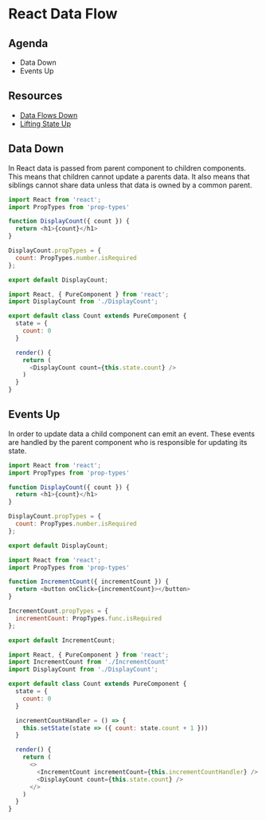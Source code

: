 # React Data Flow

## Agenda

* Data Down
* Events Up

## Resources

* [Data Flows Down](https://reactjs.org/docs/state-and-lifecycle.html#the-data-flows-down)
* [Lifting State Up](https://reactjs.org/docs/lifting-state-up.html)

## Data Down

In React data is passed from parent component to children components.
This means that children cannot update a parents data. It also means
that siblings cannot share data unless that data is owned by a common
parent.

```js
import React from 'react';
import PropTypes from 'prop-types'

function DisplayCount({ count }) {
  return <h1>{count}</h1>
}

DisplayCount.propTypes = {
  count: PropTypes.number.isRequired
};

export default DisplayCount;
```

```js
import React, { PureComponent } from 'react';
import DisplayCount from './DisplayCount';

export default class Count extends PureComponent {
  state = {
    count: 0
  }

  render() {
    return (
      <DisplayCount count={this.state.count} />
    )
  }
}
```

## Events Up

In order to update data a child component can emit an event. These
events are handled by the parent component who is responsible for
updating its state.

```js
import React from 'react';
import PropTypes from 'prop-types'

function DisplayCount({ count }) {
  return <h1>{count}</h1>
}

DisplayCount.propTypes = {
  count: PropTypes.number.isRequired
};

export default DisplayCount;
```

```js
import React from 'react';
import PropTypes from 'prop-types'

function IncrementCount({ incrementCount }) {
  return <button onClick={incrementCount}></button>
}

IncrementCount.propTypes = {
  incrementCount: PropTypes.func.isRequired
};

export default IncrementCount;
```

```js
import React, { PureComponent } from 'react';
import IncrementCount from './IncrementCount'
import DisplayCount from './DisplayCount';

export default class Count extends PureComponent {
  state = {
    count: 0
  }

  incrementCountHandler = () => {
    this.setState(state => ({ count: state.count + 1 }))
  }

  render() {
    return (
      <>
        <IncrementCount incrementCount={this.incrementCountHandler} />
        <DisplayCount count={this.state.count} />
      </>
    )
  }
}
```

